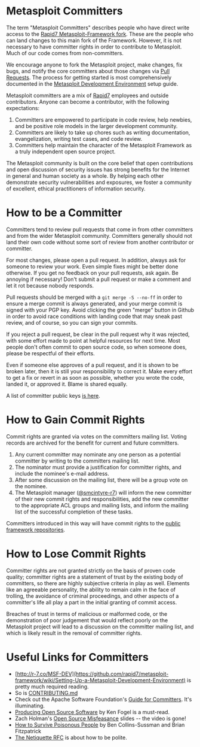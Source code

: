 # Metasploit Committers

The term "Metasploit Committers" describes people who have direct write access to the [Rapid7 Metasploit-Framework fork](https://github.com/rapid7/metasploit-framework). These are the people who can land changes to this main fork of the Framework. However, it is not necessary to have committer rights in order to contribute to Metasploit. Much of our code comes from non-committers.

We encourage anyone to fork the Metasploit project, make changes, fix bugs, and notify the core committers about those changes via [Pull Requests](http://github.com/rapid7/metasploit-framework/pulls). The process for getting started is most comprehensively documented in the [Metasploit Development Environment](https://github.com/rapid7/metasploit-framework/wiki/Setting-Up-a-Metasploit-Development-Environment) setup guide.

Metasploit committers are a mix of [Rapid7](http://rapid7.com) employees and outside contributors. Anyone can become a contributor, with the following expectations:

1. Committers are empowered to participate in code review, help newbies, and be positive role models in the larger development community.
2. Committers are likely to take up chores such as writing documentation, evangelization, writing test cases, and code review.
3. Committers help maintain the character of the Metasploit Framework as a truly independent open source project.

The Metasploit community is built on the core belief that open contributions and open discussion of security issues has strong benefits for the Internet in general and human society as a whole. By helping each other demonstrate security vulnerabilities and exposures, we foster a community of excellent, ethical practitioners of information security.

# How to be a Committer

Committers tend to review pull requests that come in from other committers and from the wider Metasploit community. Committers generally should not land their own code without some sort of review from another contributor or committer.

For most changes, please open a pull request. In addition, always ask for someone to review your work. Even simple fixes might be better done otherwise. If you get no feedback on your pull requests, ask again. Be annoying if necessary! Don't submit a pull request or make a comment and let it rot because nobody responds.

Pull requests should be merged with a `git merge -S --no-ff` in order to ensure a merge commit is always generated, and your merge commit is signed with your PGP key. Avoid clicking the green "merge" button in Github in order to avoid race conditions with landing code that may sneak past review, and of course, so you can sign your commits.

If you reject a pull request, be clear in the pull request why it was rejected, with some effort made to point at helpful resources for next time. Most people don't often commit to open source code, so when someone does, please be respectful of their efforts.

Even if someone else approves of a pull request, and it is shown to be broken later, then it is still your responsibility to correct it. Make every effort to get a fix or revert in as soon as possible, whether you wrote the code, landed it, or approved it. Blame is shared equally.

A list of committer public keys [is here](https://github.com/rapid7/metasploit-framework/wiki/Committer-Keys).

# How to Gain Commit Rights

Commit rights are granted via votes on the committers mailing list. Voting records are archived for the benefit for current and future committers.

1. Any current committer may nominate any one person as a potential committer by writing to the committers mailing list.
2. The nominator must provide a justification for committer rights, and include the nominee's e-mail address.
2. After some discussion on the mailing list, there will be a group vote on the nominee.
2. The Metasploit manager ([@smcintyre-r7](https://github.com/smcintyre-r7)) will inform the new committer of their new commit rights and responsibilities, add the new committer to the appropriate ACL groups and mailing lists, and inform the mailing list of the successful completion of these tasks.

Committers introduced in this way will have commit rights to the [public framework repositories](https://github.com/orgs/rapid7/teams/framework-public-committers/repositories).

# How to Lose Commit Rights

Committer rights are not granted strictly on the basis of proven code quality; committer rights are a statement of trust by the existing body of committers, so there are highly subjective criteria in play as well. Elements like an agreeable personality, the ability to remain calm in the face of trolling, the avoidance of criminal proceedings, and other aspects of a committer's life all play a part in the initial granting of commit access.

Breaches of trust in terms of malicious or malformed code, or the demonstration of poor judgement that would reflect poorly on the Metasploit project will lead to a discussion on the committer mailing list, and which is likely result in the removal of committer rights.

# Useful Links for Committers

  * [http://r-7.co/MSF-DEV](https://github.com/rapid7/metasploit-framework/wiki/Setting-Up-a-Metasploit-Development-Environment) is pretty much required reading.
  * So is [CONTRIBUTING.md](https://github.com/rapid7/metasploit-framework/blob/master/CONTRIBUTING.md)
  * Check out the Apache Software Foundation's [Guide for Committers](https://www.apache.org/dev/committers). It's illuminating.
  * [Producing Open Source Software](http://www.producingoss.com/gl/) by Ken Fogel is a must-read.
  * Zach Holman's [Open Source Misfeasance](https://speakerdeck.com/holman/open-source-misfeasance) slides -- the video is gone!
  * [How to Survive Poisonous People](https://www.youtube.com/watch?v=Q52kFL8zVoM) by Ben Collins-Sussman and Brian Fitzpatrick
  * [The Netiquette RFC](http://www.faqs.org/rfcs/rfc1855.html) is about how to be polite.
